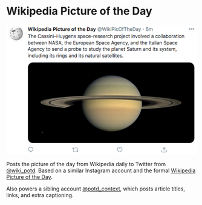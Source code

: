 # Wikipedia Picture of the Day

<p align="center">
    <img src="example.png">
</p>

Posts the picture of the day from Wikipedia daily to Twitter from [@wiki_potd](https://twitter.com/wiki_potd). Based on a similar Instagram account and the formal [Wikipedia Picture of the Day](https://en.m.wikipedia.org/wiki/Wikipedia:Picture_of_the_day).

Also powers a sibling account [@potd_context](https://twitter.com/potd_context), which posts article titles, links, and extra captioning.
